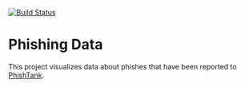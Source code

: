[![Build Status](https://travis-ci.org/astone123/phishing-data.svg?branch=master)](https://travis-ci.org/astone123/phishing-data)

# Phishing Data

This project visualizes data about phishes that have been reported to [PhishTank](http://www.phishtank.com/).
